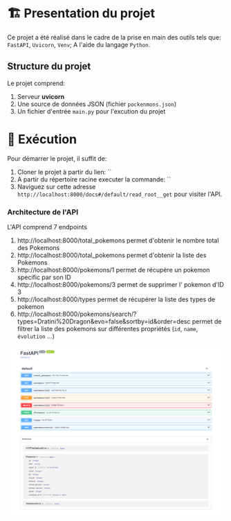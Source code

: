 
# 🏗️ Presentation du projet

Ce projet a été réalisé dans le cadre de la prise en main des outils tels que: `FastAPI`, `Uvicorn`, `Venv`; A l'aide du langage `Python`.

## Structure du projet
  Le projet comprend: 

  1. Serveur **uvicorn**
  2. Une source de données JSON (fichier `pockenmons.json`)
  3. Un fichier d'entrée `main.py` pour l'excution du projet

# 🚀 Exécution

  Pour démarrer le projet, il suffit de: 

  1. Cloner le projet à partir du lien: ``
  2. A partir du répertoire racine executer la commande:  ``
  3. Naviguez sur cette adresse `http://localhost:8000/docs#/default/read_root__get` pour visiter l'API.

### Architecture de l'API

  L'API comprend 7 endpoints

  1. http://localhost:8000/total_pokemons permet d'obtenir le nombre total des Pokemons
  2. http://localhost:8000/total_pokemons permet d'obtenir la liste des Pokemons
  3. http://localhost:8000/pokemons/1 permet de récupère un pokemon specific par son ID
  4. http://localhost:8000/pokemons/3 permet de supprimer l' pokemon d'ID 3
  5. http://localhost:8000/types permet de récupérer la liste des types de pokemon
  6. http://localhost:8000/pokemons/search/?types=Dratini%20Dragon&evo=false&sortby=id&order=desc permet de filtrer la liste des pokemons sur différentes propriétés (`id`, `name`, `évolution` ...)
  
  ![alt text](assets/image.png)




